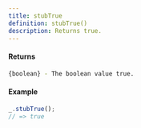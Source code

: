 ```yaml
---
title: stubTrue
definition: stubTrue()
description: Returns true.
---
```



#### Returns

```bash
{boolean} - The boolean value true.
```


#### Example

```ts
_.stubTrue();
// => true
```
